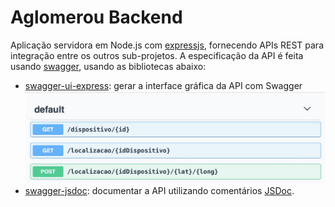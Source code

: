 # Aglomerou Backend

Aplicação servidora em Node.js com [expressjs](http://expressjs.com), fornecendo APIs REST para integração entre os outros sub-projetos.
A especificação da API é feita usando [swagger](http://swagger.io),
usando as bibliotecas abaixo:

- [swagger-ui-express](https://github.com/scottie1984/swagger-ui-express): gerar a interface gráfica da API com Swagger ![Swagger UI](../swagger-ui.jpg)
- [swagger-jsdoc](https://github.com/Surnet/swagger-jsdoc): documentar a API utilizando comentários [JSDoc](http://jsdoc.app).
